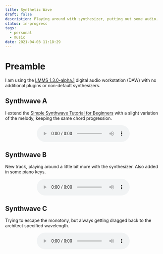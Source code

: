 ```yaml
---
title: Synthetic Wave
draft: false
description: Playing around with synthesizer, putting out some audio.
status: in-progress
tags:
  - personal
  - music
date: 2021-04-03 11:18:29
---
```


# Preamble
I am using the [LMMS 1.3.0-alpha.1](https://lmms.io/) digital audio workstation (DAW) with no additional plugins or non-default synthesizers.

## Synthwave A

I extend the [Simple Synthwave Tutorial for Beginners](https://youtu.be/M3hxWXQ-zak) with a slight variation of the melody, keeping the same chord progression.
<div style="text-align:center;">
<audio controls>
  <source src="https://swift-yeg.cloud.cybera.ca:8080/v1/AUTH_e3b719b87453492086f32f5a66c427cf/media/2021/04/03/Synthwave%20A.ogg" type="audio/ogg">
  <source src="https://swift-yeg.cloud.cybera.ca:8080/v1/AUTH_e3b719b87453492086f32f5a66c427cf/media/2021/04/03/Synthwave%20A.mp3" type="audio/mpeg">
Your browser does not support the audio element.
</audio>
</div>

## Synthwave B

New track, playing around a little bit more with the synthesizer. Also added in some piano keys.
<div style="text-align:center;">
<audio controls>
  <source src="https://swift-yeg.cloud.cybera.ca:8080/v1/AUTH_e3b719b87453492086f32f5a66c427cf/media/2021/04/03/Synthwave%20B.ogg" type="audio/ogg">
  <source src="https://swift-yeg.cloud.cybera.ca:8080/v1/AUTH_e3b719b87453492086f32f5a66c427cf/media/2021/04/03/Synthwave%20B.mp3" type="audio/mpeg">
Your browser does not support the audio element.
</audio>
</div>

## Synthwave C

Trying to escape the monotony, but always getting dragged back to the architect specified wavelength.
<div style="text-align:center;">
<audio controls>
  <source src="https://swift-yeg.cloud.cybera.ca:8080/v1/AUTH_e3b719b87453492086f32f5a66c427cf/media/2021/04/03/Synthwave%20C.ogg" type="audio/ogg">
  <source src="https://swift-yeg.cloud.cybera.ca:8080/v1/AUTH_e3b719b87453492086f32f5a66c427cf/media/2021/04/03/Synthwave%20C.mp3" type="audio/mpeg">
Your browser does not support the audio element.
</audio>
</div>
